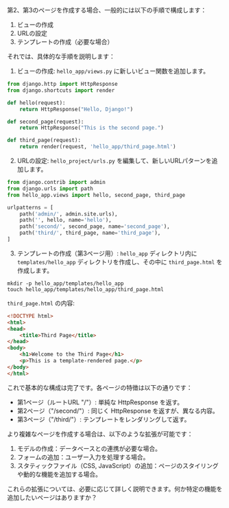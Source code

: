第2、第3のページを作成する場合、一般的には以下の手順で構成します：

1. ビューの作成
2. URLの設定
3. テンプレートの作成（必要な場合）

それでは、具体的な手順を説明します：

1. ビューの作成:
   `hello_app/views.py` に新しいビュー関数を追加します。

```python
from django.http import HttpResponse
from django.shortcuts import render

def hello(request):
    return HttpResponse("Hello, Django!")

def second_page(request):
    return HttpResponse("This is the second page.")

def third_page(request):
    return render(request, 'hello_app/third_page.html')
```

2. URLの設定:
   `hello_project/urls.py` を編集して、新しいURLパターンを追加します。

```python
from django.contrib import admin
from django.urls import path
from hello_app.views import hello, second_page, third_page

urlpatterns = [
    path('admin/', admin.site.urls),
    path('', hello, name='hello'),
    path('second/', second_page, name='second_page'),
    path('third/', third_page, name='third_page'),
]
```

3. テンプレートの作成（第3ページ用）:
   `hello_app` ディレクトリ内に `templates/hello_app` ディレクトリを作成し、その中に `third_page.html` を作成します。

```
mkdir -p hello_app/templates/hello_app
touch hello_app/templates/hello_app/third_page.html
```

`third_page.html` の内容:

```html
<!DOCTYPE html>
<html>
<head>
    <title>Third Page</title>
</head>
<body>
    <h1>Welcome to the Third Page</h1>
    <p>This is a template-rendered page.</p>
</body>
</html>
```

これで基本的な構成は完了です。各ページの特徴は以下の通りです：

- 第1ページ（ルートURL "/"）: 単純な HttpResponse を返す。
- 第2ページ（"/second/"）: 同じく HttpResponse を返すが、異なる内容。
- 第3ページ（"/third/"）: テンプレートをレンダリングして返す。

より複雑なページを作成する場合は、以下のような拡張が可能です：

1. モデルの作成：データベースとの連携が必要な場合。
2. フォームの追加：ユーザー入力を処理する場合。
3. スタティックファイル（CSS, JavaScript）の追加：ページのスタイリングや動的な機能を追加する場合。

これらの拡張については、必要に応じて詳しく説明できます。何か特定の機能を追加したいページはありますか？